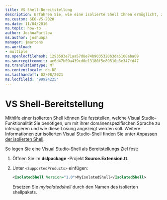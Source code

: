 ```yaml
---
title: VS Shell-Bereitstellung
description: Erfahren Sie, wie eine isolierte Shell Ihnen ermöglicht, zu bestimmen, welche Visual Studio-Funktionalität Sie benötigen, um mit ihrer DSL zu interagieren und wie diese Lösung angezeigt werden sollte.
ms.custom: SEO-VS-2020
ms.date: 11/04/2016
ms.topic: how-to
author: JoshuaPartlow
ms.author: joshuapa
manager: jmartens
ms.workload:
- multiple
ms.openlocfilehash: 1293593e71aa57d8e74b9035320b3da5108aba09
ms.sourcegitcommit: ae6d47b09a439cd0e13180f5e89510e3e347fd47
ms.translationtype: MT
ms.contentlocale: de-DE
ms.lasthandoff: 02/08/2021
ms.locfileid: "99924225"
---
```

# <a name="vs-shell-deployment"></a>VS Shell-Bereitstellung

Mithilfe einer isolierten Shell können Sie feststellen, welche Visual Studio-Funktionalität Sie benötigen, um mit ihrer domänenspezifischen Sprache zu interagieren und wie diese Lösung angezeigt werden soll. Weitere Informationen zur isolierten Visual Studio-Shell finden Sie unter [Anpassen der isolierten Shell](https://visualstudio.microsoft.com/vs/older-downloads/isolated-shell/).

So legen Sie eine Visual Studio-Shell als Bereitstellungs Ziel fest:

1. Öffnen Sie im **dslpackage** -Projekt **Source.Extension.tt**.

2. Unter `<SupportedProducts>` einfügen:

   ```xml
   <IsolatedShell Version="1.0">MyIsolatedShell</IsolatedShell>
   ```

   Ersetzen Sie *myisolatedshell* durch den Namen des isolierten shellpakets.